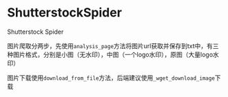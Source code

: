 # ShutterstockSpider
Shutterstock Spider   


图片爬取分两步，先使用`analysis_page`方法将图片url获取并保存到txt中，有三种图片格式，分别是小图（无水印），中图（一个logo水印），原图（大量logo水印） 

图片下载使用`download_from_file`方法，后端建议使用`_wget_download_image`下载
